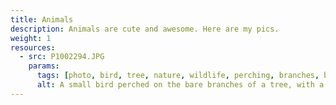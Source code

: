 ```yaml
---
title: Animals
description: Animals are cute and awesome. Here are my pics.
weight: 1
resources:
  - src: P1002294.JPG
    params:
      tags: [photo, bird, tree, nature, wildlife, perching, branches, blue sky]
      alt: A small bird perched on the bare branches of a tree, with a clear blue sky in the background.
---
```

